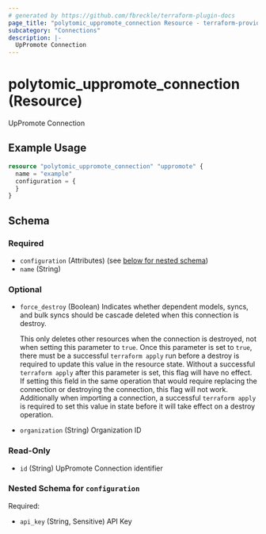 ```yaml
---
# generated by https://github.com/fbreckle/terraform-plugin-docs
page_title: "polytomic_uppromote_connection Resource - terraform-provider-polytomic"
subcategory: "Connections"
description: |-
  UpPromote Connection
---
```


# polytomic_uppromote_connection (Resource)

UpPromote Connection

## Example Usage

```terraform
resource "polytomic_uppromote_connection" "uppromote" {
  name = "example"
  configuration = {
  }
}
```

<!-- schema generated by tfplugindocs -->
## Schema

### Required

- `configuration` (Attributes) (see [below for nested schema](#nestedatt--configuration))
- `name` (String)

### Optional

- `force_destroy` (Boolean) Indicates whether dependent models, syncs, and bulk syncs should be cascade
deleted when this connection is destroy.

  This only deletes other resources when the connection is destroyed, not when
setting this parameter to `true`. Once this parameter is set to `true`, there
must be a successful `terraform apply` run before a destroy is required to
update this value in the resource state. Without a successful `terraform apply`
after this parameter is set, this flag will have no effect. If setting this
field in the same operation that would require replacing the connection or
destroying the connection, this flag will not work. Additionally when importing
a connection, a successful `terraform apply` is required to set this value in
state before it will take effect on a destroy operation.
- `organization` (String) Organization ID

### Read-Only

- `id` (String) UpPromote Connection identifier

<a id="nestedatt--configuration"></a>
### Nested Schema for `configuration`

Required:

- `api_key` (String, Sensitive) API Key


